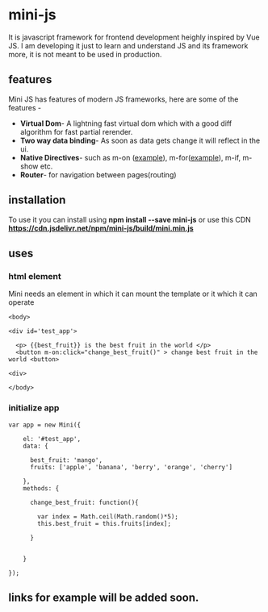 # mini-js

It is javascript framework for frontend development heighly inspired by Vue JS. I am developing it just to learn and understand JS and its framework more, it is not meant to be used in production.

## features

Mini JS has features of modern JS frameworks, here are some of the features - 

* **Virtual Dom**- A lightning fast virtual dom which with a good diff algorithm for fast partial rerender.
* **Two way data binding**- As soon as data gets change it will reflect in the ui.
* **Native Directives**- such as m-on ([example](https://jsfiddle.net/aadilhasan07/2kfns190/8/)), m-for([example](https://jsfiddle.net/aadilhasan07/rv205m1n/)), m-if, m-show etc.
* **Router**- for navigation between pages(routing)

## installation

To use it you can install using **npm install --save mini-js** or use this CDN **https://cdn.jsdelivr.net/npm/mini-js/build/mini.min.js**

## uses

### html element

Mini needs an element in which it can mount the template or it which it can operate

```
<body>

<div id='test_app'>
  
  <p> {{best_fruit}} is the best fruit in the world </p>
  <button m-on:click="change_best_fruit()" > change best fruit in the world <button>

<div>

</body>
```


### initialize app
```
var app = new Mini({
    
    el: '#test_app',
    data: {
      
      best_fruit: 'mango',
      fruits: ['apple', 'banana', 'berry', 'orange', 'cherry']
      
    },
    methods: {
    
      change_best_fruit: function(){
      
        var index = Math.ceil(Math.random()*5);
        this.best_fruit = this.fruits[index];
      
      }
    
    
    }
    
});
```

## links for example will be added soon.
